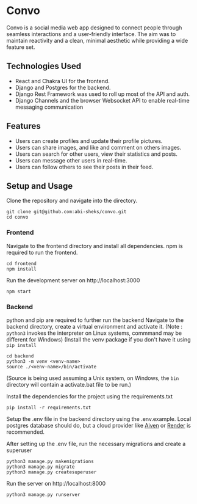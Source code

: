 # Convo
Convo is a social media web app designed to connect people through seamless interactions and a user-friendly interface. The aim was to maintain reactivity and a clean, minimal aesthetic while providing a wide feature set.

## Technologies Used
* React and Chakra UI for the frontend.
* Django and Postgres for the backend.
* Django Rest Framework was used to roll up most of the API and auth.
* Django Channels and the browser Websocket API to enable real-time messaging communication
  
## Features
* Users can create profiles and update their profile pictures.
* Users can share images, and like and comment on others images.
* Users can search for other users, view their statistics and posts.
* Users can message other users in real-time. 
* Users can follow others to see their posts in their feed.

## Setup and Usage

Clone the repository and navigate into the directory.
  
  ```
  git clone git@github.com:abi-sheks/convo.git
  cd convo
  ```
### Frontend
Navigate to the frontend directory and install all dependencies. npm is required to run the frontend.

  ```
  cd frontend
  npm install
  ```
Run the development server on http://localhost:3000

  ```
  npm start
  ```

### Backend

python and pip are required to further run the backend
Navigate to the backend directory, create a virtual environment and activate it. (Note : ```python3``` invokes the interpreter on Linux systems, commmand may be different for Windows)
(Install the venv package if you don't have it using ```pip install```

```
cd backend
python3 -m venv <venv-name>
source ./<venv-name>/bin/activate
```

(Source is being used assuming a Unix system, on Windows, the ```bin``` directory will contain a activate.bat file to be run.)

Install the dependencies for the project using the requirements.txt

```
pip install -r requirements.txt
```

Setup the .env file in the backend directory using the .env.example. Local postgres database should do, but a cloud provider like [Aiven](https://aiven.io) or [Render](https://render.com/) is recommended.

After setting up the .env file, run the necessary migrations and create a superuser

```
python3 manage.py makemigrations
python3 manage.py migrate
python3 manage.py createsuperuser
```

Run the server on http://localhost:8000

```
python3 manage.py runserver
```